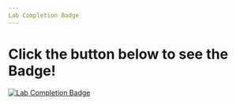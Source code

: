 ```yaml
---
Lab Completion Badge
---
```


# Click the button below to see the Badge!

[![Lab Completion Badge](https://img.shields.io/badge/Lab%20Completion-Success-brightgreen)](https://app.letsdefend.io/my-rewards/detail/2e0adc3b-75ee-41fc-bef2-089b53429b1b)
